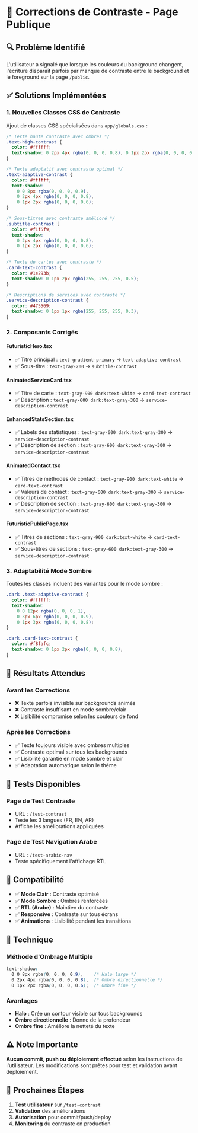 # 🎨 Corrections de Contraste - Page Publique

## 🔍 Problème Identifié

L'utilisateur a signalé que lorsque les couleurs du background changent, l'écriture disparaît parfois par manque de contraste entre le background et le foreground sur la page `/public`.

## ✅ Solutions Implémentées

### 1. **Nouvelles Classes CSS de Contraste**

Ajout de classes CSS spécialisées dans `app/globals.css` :

```css
/* Texte haute contraste avec ombres */
.text-high-contrast {
  color: #ffffff;
  text-shadow: 0 2px 4px rgba(0, 0, 0, 0.8), 0 1px 2px rgba(0, 0, 0, 0.6);
}

/* Texte adaptatif avec contraste optimal */
.text-adaptive-contrast {
  color: #ffffff;
  text-shadow: 
    0 0 8px rgba(0, 0, 0, 0.9),
    0 2px 4px rgba(0, 0, 0, 0.8),
    0 1px 2px rgba(0, 0, 0, 0.6);
}

/* Sous-titres avec contraste amélioré */
.subtitle-contrast {
  color: #f1f5f9;
  text-shadow: 
    0 2px 4px rgba(0, 0, 0, 0.8),
    0 1px 2px rgba(0, 0, 0, 0.6);
}

/* Texte de cartes avec contraste */
.card-text-contrast {
  color: #1e293b;
  text-shadow: 0 1px 2px rgba(255, 255, 255, 0.5);
}

/* Descriptions de services avec contraste */
.service-description-contrast {
  color: #475569;
  text-shadow: 0 1px 1px rgba(255, 255, 255, 0.3);
}
```

### 2. **Composants Corrigés**

#### **FuturisticHero.tsx**
- ✅ Titre principal : `text-gradient-primary` → `text-adaptive-contrast`
- ✅ Sous-titre : `text-gray-200` → `subtitle-contrast`

#### **AnimatedServiceCard.tsx**
- ✅ Titre de carte : `text-gray-900 dark:text-white` → `card-text-contrast`
- ✅ Description : `text-gray-600 dark:text-gray-300` → `service-description-contrast`

#### **EnhancedStatsSection.tsx**
- ✅ Labels des statistiques : `text-gray-600 dark:text-gray-300` → `service-description-contrast`
- ✅ Description de section : `text-gray-600 dark:text-gray-300` → `service-description-contrast`

#### **AnimatedContact.tsx**
- ✅ Titres de méthodes de contact : `text-gray-900 dark:text-white` → `card-text-contrast`
- ✅ Valeurs de contact : `text-gray-600 dark:text-gray-300` → `service-description-contrast`
- ✅ Description de section : `text-gray-600 dark:text-gray-300` → `service-description-contrast`

#### **FuturisticPublicPage.tsx**
- ✅ Titres de sections : `text-gray-900 dark:text-white` → `card-text-contrast`
- ✅ Sous-titres de sections : `text-gray-600 dark:text-gray-300` → `service-description-contrast`

### 3. **Adaptabilité Mode Sombre**

Toutes les classes incluent des variantes pour le mode sombre :

```css
.dark .text-adaptive-contrast {
  color: #ffffff;
  text-shadow: 
    0 0 12px rgba(0, 0, 0, 1),
    0 3px 6px rgba(0, 0, 0, 0.9),
    0 1px 3px rgba(0, 0, 0, 0.8);
}

.dark .card-text-contrast {
  color: #f8fafc;
  text-shadow: 0 1px 2px rgba(0, 0, 0, 0.8);
}
```

## 🎯 Résultats Attendus

### **Avant les Corrections**
- ❌ Texte parfois invisible sur backgrounds animés
- ❌ Contraste insuffisant en mode sombre/clair
- ❌ Lisibilité compromise selon les couleurs de fond

### **Après les Corrections**
- ✅ Texte toujours visible avec ombres multiples
- ✅ Contraste optimal sur tous les backgrounds
- ✅ Lisibilité garantie en mode sombre et clair
- ✅ Adaptation automatique selon le thème

## 🧪 Tests Disponibles

### **Page de Test Contraste**
- URL : `/test-contrast`
- Teste les 3 langues (FR, EN, AR)
- Affiche les améliorations appliquées

### **Page de Test Navigation Arabe**
- URL : `/test-arabic-nav`
- Teste spécifiquement l'affichage RTL

## 📱 Compatibilité

- ✅ **Mode Clair** : Contraste optimisé
- ✅ **Mode Sombre** : Ombres renforcées
- ✅ **RTL (Arabe)** : Maintien du contraste
- ✅ **Responsive** : Contraste sur tous écrans
- ✅ **Animations** : Lisibilité pendant les transitions

## 🔧 Technique

### **Méthode d'Ombrage Multiple**
```css
text-shadow: 
  0 0 8px rgba(0, 0, 0, 0.9),    /* Halo large */
  0 2px 4px rgba(0, 0, 0, 0.8),  /* Ombre directionnelle */
  0 1px 2px rgba(0, 0, 0, 0.6);  /* Ombre fine */
```

### **Avantages**
- **Halo** : Crée un contour visible sur tous backgrounds
- **Ombre directionnelle** : Donne de la profondeur
- **Ombre fine** : Améliore la netteté du texte

## ⚠️ Note Importante

**Aucun commit, push ou déploiement effectué** selon les instructions de l'utilisateur. Les modifications sont prêtes pour test et validation avant déploiement.

## 🎨 Prochaines Étapes

1. **Test utilisateur** sur `/test-contrast`
2. **Validation** des améliorations
3. **Autorisation** pour commit/push/deploy
4. **Monitoring** du contraste en production